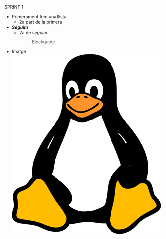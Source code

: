 SPRINT 1

- Primerament fem una llista
  - 2a part de la primera
- ***Seguim***
  - 2a de *seguim*
    > Blockquote 
- Imatge
![Imatge 2 de TUX](images/tux.webp)
